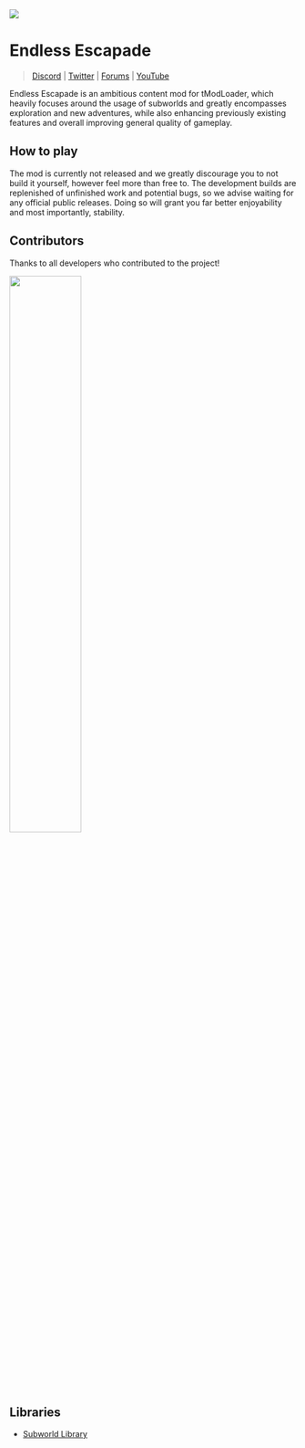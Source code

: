 <img src="https://i.imgur.com/1gMvgdt.png" align="center"/>

# Endless Escapade

> [Discord](https://discord.gg/aFnqEFB) | [Twitter](https://twitter.com/ProjectEEMod) | [Forums](https://forums.terraria.org/index.php?threads/endless-escapade.98739/) | [YouTube](https://www.youtube.com/@endlessescapade4859)

Endless Escapade is an ambitious content mod for tModLoader, which heavily focuses around the usage of subworlds and greatly encompasses exploration and new adventures, while also enhancing previously
existing features and overall improving general quality of gameplay.

## How to play

The mod is currently not released and we greatly discourage you to not build it yourself, however feel more than free to. The development builds are replenished of unfinished work and potential bugs, so we advise waiting for any official public releases. Doing so will grant you far better enjoyability and most importantly, stability.

## Contributors

Thanks to all developers who contributed to the project!

<a href="https://github.com/EndlessEscapade/EndlessEscapade/graphs/contributors">
  <img src="https://contrib.rocks/image?repo=EndlessEscapade/EndlessEscapade&max=900&columns=20" width="50%" height="50%"/>
</a>

## Libraries

* [Subworld Library](https://github.com/jjohnsnaill/SubworldLibrary)


